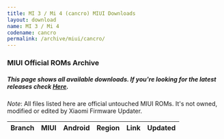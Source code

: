 ```yaml
---
title: MI 3 / Mi 4 (cancro) MIUI Downloads
layout: download
name: MI 3 / Mi 4
codename: cancro
permalink: /archive/miui/cancro/
---
```

### MIUI Official ROMs Archive
##### This page shows all available downloads. If you're looking for the latest releases check [Here](/miui/cancro/).
*Note*: All files listed here are official untouched MIUI ROMs. It's not owned, modified or edited by Xiaomi Firmware Updater.

<div class="table-responsive-md" id="table-wrapper">
<table id="miui" class="display dt-responsive compact table table-striped table-hover table-sm">
    <thead class="thead-dark">
        <tr>
            <th>Branch</th>
            <th>MIUI</th>
            <th>Android</th>
            <th>Region</th>
            <th>Link</th>
            <th>Updated</th>
        </tr>
    </thead>
    <script>loadMiuiArchive('cancro')</script>
</table>
</div>

